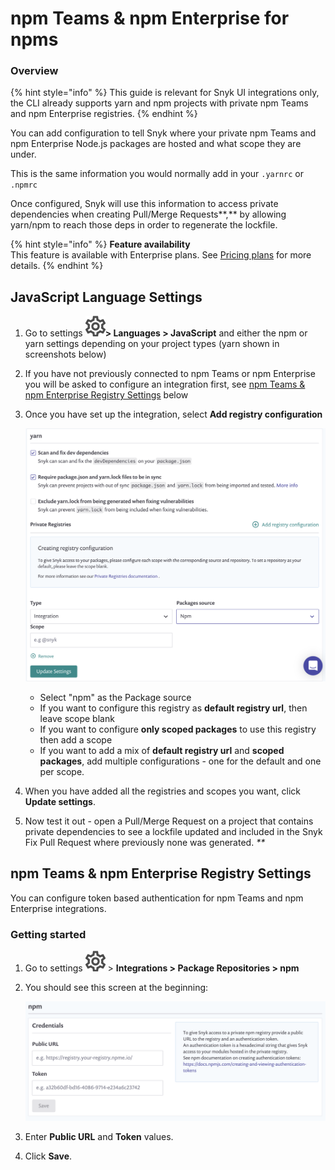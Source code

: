 # npm Teams & npm Enterprise for npms

### **Overview**

{% hint style="info" %}
This guide is relevant for Snyk UI integrations only, the CLI already supports yarn and npm projects with private npm Teams and npm Enterprise registries.
{% endhint %}

You can add configuration to tell Snyk where your private npm Teams and npm Enterprise Node.js packages are hosted and what scope they are under.

This is the same information you would normally add in your `.yarnrc` or `.npmrc`

Once configured, Snyk will use this information to access private dependencies when creating Pull/Merge Requests**,** by allowing yarn/npm to reach those deps in order to regenerate the lockfile.

{% hint style="info" %}
**Feature availability**  
This feature is available with Enterprise plans. See [Pricing plans](https://snyk.io/plans/) for more details.
{% endhint %}

## JavaScript Language Settings

1. Go to settings ![cog\_icon.png](../../.gitbook/assets/cog_icon.png)**&gt; Languages &gt; JavaScript** and either the npm or yarn settings depending on your project types \(yarn shown in screenshots below\)
2. If you have not previously connected to npm Teams or npm Enterprise you will be asked to configure an integration first, see [npm Teams & npm Enterprise Registry Settings](npm-teams-and-npm-enterprise-for-npms.md) below
3. Once you have set up the integration, select **Add registry configuration**  

   ![](../../.gitbook/assets/image%20%2834%29.png)

   * Select "npm" as the Package source
   * If you want to configure this registry as **default registry url**, then leave scope blank
   * If you want to configure **only scoped packages** to use this registry then add a scope
   * If you want to add a mix of **default registry url** and **scoped packages**, add multiple configurations - one for the default and one per scope.

4. When you have added all the registries and scopes you want, click **Update settings**.
5. Now test it out - open a Pull/Merge Request on a project that contains private dependencies to see a lockfile updated and included in the Snyk Fix Pull Request where previously none was generated. _\*\*_

## npm Teams & npm Enterprise Registry Settings <a id="h_bab29371-80cb-4e6e-ad3b-e930b24700b1"></a>

You can configure token based authentication for npm Teams and npm Enterprise integrations.

### Getting started

1. Go to settings ![cog\_icon.png](../../.gitbook/assets/cog_icon.png) &gt; **Integrations &gt; Package Repositories &gt; npm**
2. You should see this screen at the beginning:

   ![](../../.gitbook/assets/image%20%2835%29.png)

3. Enter **Public URL** and **Token** values.
4. Click **Save**.

